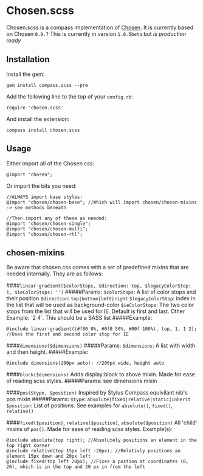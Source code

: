 Chosen.scss
===========
Chosen.scss is a compass implementation of [Chosen](http://harvesthq.github.com/chosen/). It is currently based on Chosen `0.9.7`
This is currently in version `1.0.5beta` but *is* _production ready_

Installation
------------
Install the gem:

    gem install compass.scss --pre

Add the following line to the top of your `config.rb`:

    require 'chosen.scss'

And install the extension:

    compass install chosen.scss

Usage
-----
Either import all of the Chosen css:

	@import "chosen";

Or import the bits you need:

	//ALWAYS import base styles:
	@import "chosen/chosen-base"; //Which will import chosen/chosen-mixins -> see methods beneath
	
	//Then import any of these as needed:
	@import "chosen/chosen-single";
	@import "chosen/chosen-multi";
	@import "chosen/chosen-rtl";

chosen-mixins
-------------
Be aware that chosen.css comes with a set of predefined mixins that are needed internally.
They are as follows:

####`linear-gradient($colorStops, $direction: top, $legacyColorStop: 1, $ieColorStops: '')`
#####Params:
`$colorStops`: A list of color stops and their position
`$direction`: `top|bottom|left|right`
`$legacyColorStop`: index in the list that will be used as background-color
`$ieColorStops`: The two color stops from the list that will be used for IE. Default is first and last. Other Example: ´2 4´. This should be a SASS list
#####Example:

	@include linear-gradient((#f00 0%, #0f0 50%, #00f 100%), top, 1, 1 2); //Uses the first and second color stop for IE

####`dimensions($dimensions)`
#####Params:
`$dimensions`: A list with width and then height.
#####Example:

	@include dimensions(200px auto); //200px wide, height auto

####`block($dimensions)`
Adds display:block to above mixin. Made for ease of reading scss styles.
#####Params:
see dimensions mixin

####`pos($type, $position)`
Inspired by Stylus Compass equivilant nib's pos mixin
#####Params:
`$type`: `absolute|fixed|relative|static|inherit`
`$position`: List of positions. See examples for `absolute()`, `fixed()`, `relative()`

####`fixed($position)`, `relative($position)`, `absolute($position)`
All 'child' mixins of `pos()`. Made for ease of reading scss styles.
Example(s):

	@include absolute(top right); //Absolutely positions an element in the top right corner
	@include relative(top 15px left -20px); //Relativly positions an element 15px down and 20px left
	@include fixed(top left 20px); //Fixes a postion at coordinates (0, 20), which is in the top and 20 px in from the left